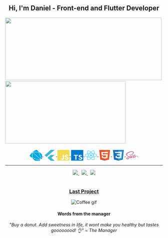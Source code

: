 <h2 align="center">Hi, I'm Daniel - Front-end and Flutter Developer</h2>

<div>
    <a href="https://github.com/dansf?tab=repositories ">
    	<img height="200rem" width="500rem" src="https://github-readme-stats.vercel.app/api?username=dansf&show_icons=true&theme=tokyonight">
        <img height="200rem" width="385rem" src="https://github-readme-stats.vercel.app/api/top-langs/?username=dansf&layout=compact&theme=tokyonight">
    </a>
</div>

<div align="center"></br>
  <a href="https://github.com/dansf?tab=repositories" target="_blank" align="center">
    <img align="center" alt="Dansf-Dart" height="35" width="40" src="https://raw.githubusercontent.com/devicons/devicon/master/icons/dart/dart-plain.svg">
    <img align="center" alt="Dansf-Flutter" height="35" width="40" src="https://raw.githubusercontent.com/devicons/devicon/master/icons/flutter/flutter-plain.svg">
    <img align="center" alt="Dansf-Js" height="35" width="40" src="https://raw.githubusercontent.com/devicons/devicon/master/icons/javascript/javascript-plain.svg">
    <img align="center" alt="Dansf-Ts" height="35" width="40" src="https://raw.githubusercontent.com/devicons/devicon/master/icons/typescript/typescript-plain.svg">
    <img align="center" alt="Dansf-React" height="35" width="40" src="https://raw.githubusercontent.com/devicons/devicon/master/icons/react/react-original.svg">
    <img align="center" alt="Dansf-Html" height="35" width="40" src="https://raw.githubusercontent.com/devicons/devicon/master/icons/html5/html5-original.svg">
    <img align="center" alt="Dansf-Css" height="35" width="40" src="https://raw.githubusercontent.com/devicons/devicon/master/icons/css3/css3-original.svg">
    <img align="center" alt="Dansf-Sass" height="35" width="40" src="https://raw.githubusercontent.com/devicons/devicon/master/icons/sass/sass-original.svg">
    <!--<img align="center" alt="Dansf-Unity" height="35" width="40" src="https://raw.githubusercontent.com/devicons/devicon/master/icons/unity/unity-original.svg">-->
  </a>
</div>

<!--
[![DART](https://img.shields.io/badge/Dart-00A7BA?style=for-the-badge&labelColor=black&logo=dart&logoColor=00A7BA)][link]
[![FLUTTER](https://img.shields.io/badge/Flutter-02569B?style=for-the-badge&labelColor=black&logo=flutter&logoColor=02569B)][link]
[![Js](https://img.shields.io/badge/JavaScript-F7DF1E?style=for-the-badge&labelColor=black&logo=javascript&logoColor=F7DF1E)][link] [![TypeScript](https://img.shields.io/badge/TypeScript-007ACC?style=for-the-badge&logo=typescript&labelColor=black&logoColor=007ACC)][link] 
[![HTML](https://img.shields.io/badge/-HTML-fd822b?style=for-the-badge&labelColor=black&logo=html5&logoColor=fd822b)][link] [![CSS](https://img.shields.io/badge/-CSS-0DA6D8?style=for-the-badge&labelColor=black&logo=css3&logoColor=0DA6D8)][link] [![Sass](https://img.shields.io/badge/Sass-CC6699?style=for-the-badge&labelColor=black&logo=sass&logoColor=CC6699)][link] [![React](https://img.shields.io/badge/React-61DAFB?style=for-the-badge&labelColor=black&logo=react&logoColor=61DAFB)][link]

##### GameDev Tools
[![UNITY](https://img.shields.io/badge/Unity-100000?style=for-the-badge&labelColor=black&logo=unity&logoColor=white)][link] [![CSHARP](https://img.shields.io/badge/CSharp-239120?style=for-the-badge&labelColor=black&logo=c-sharp&logoColor=239120)][link] -->

<hr>

<div align="center">
  <a href = "mailto:dansf.3009@gmail.com">
    <img src="https://img.shields.io/badge/-Gmail-e71837?style=for-the-badge&logo=gmail&logoColor=white" target="_blank">
  </a>
  &nbsp;
  <a href="https://www.linkedin.com/in/daniel-silva-6a56b070/" target="_blank">
    <img src="https://img.shields.io/badge/-LinkedIn-2867B2?style=for-the-badge&logo=linkedin&logoColor=white" target="_blank">
  </a>
  &nbsp;
  <a href="https://www.instagram.com/dansfiggg/" target="_blank">
    <img src="https://img.shields.io/badge/-Instagram-%23E4405F?style=for-the-badge&logo=instagram&logoColor=white" target="_blank">
  </a>
</div>
<br/>

<a href="https://github.com/dansf/Flutter--DonutShop">
  <h3 align="center">Last Project</h3>
</a>

<div align="center">
  <img src="https://user-images.githubusercontent.com/63010902/154169408-002c601d-0616-4ad8-ba10-1ef0a5651cb2.gif" alt="Coffee gif"/>
</div>

<h4 align="center">Words from the manager</h4>
  <p align="center">
    <i>
      "Buy a donut. Add sweetness in life, it wont make you healthy but tastes goooooood! 👌" ~ The Manager
    </i>
  </p>


[linkedin]: https://www.linkedin.com/in/daniel-silva-6a56b070/
[link]: https://github.com/dansf?tab=repositories
[email]: (mailto:dansf.3009@gmail.com)
[video]: https://user-images.githubusercontent.com/63010902/147283928-ea2821a1-1847-4a81-b4ec-01eb42d1a2f8.mp4
<!-- Always change the local link -->
[localLink]: https://github.com/dansf/Flutter--DonutShop